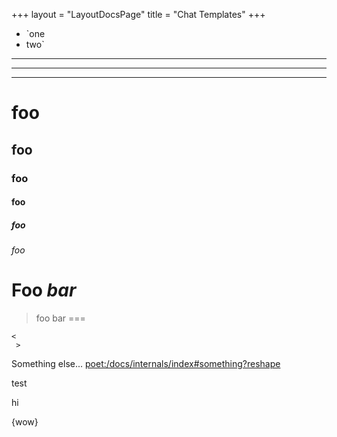 +++
layout = "LayoutDocsPage"
title = "Chat Templates"
+++

- `one
- two`

***
---
___

# foo
## foo
### foo
#### foo
##### foo
###### foo

Foo *bar*
=========

> foo
bar
===

```
<
 >
```

Something else... <poet:/docs/internals/index#something?reshape>

<p>test</p>

<Note type="info">
  hi
</Note>

{wow}
